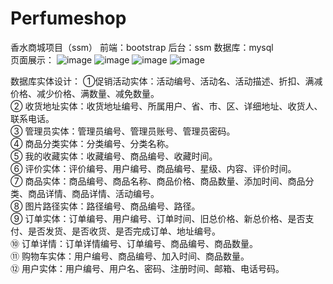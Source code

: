 # Perfumeshop
香水商城项目（ssm）
前端：bootstrap
后台：ssm
数据库：mysql</br>
页面展示：
![image](https://user-images.githubusercontent.com/49858063/113870881-e4afdb80-97e4-11eb-9cba-cf2c70481ae9.png)
![image](https://user-images.githubusercontent.com/49858063/113870997-0315d700-97e5-11eb-987d-263b1032eb82.png)
![image](https://user-images.githubusercontent.com/49858063/113871007-0610c780-97e5-11eb-8c41-daa1fcf054a9.png)
![image](https://user-images.githubusercontent.com/49858063/113871060-1628a700-97e5-11eb-8db7-be3b7546c1a0.png)

数据库实体设计：
①促销活动实体：活动编号、活动名、活动描述、折扣、满减价格、减少价格、满数量、减免数量。</br>
② 收货地址实体：收货地址编号、所属用户、省、市、区、详细地址、收货人、联系电话。</br>
③ 管理员实体：管理员编号、管理员账号、管理员密码。</br>
④ 商品分类实体：分类编号、分类名称。</br>
⑤ 我的收藏实体：收藏编号、商品编号、收藏时间。</br>
⑥ 评价实体：评价编号、用户编号、商品编号、星级、内容、评价时间。</br>
⑦ 商品实体：商品编号、商品名称、商品价格、商品数量、添加时间、商品分类、商品详情、商品详情、活动编号。</br>
⑧ 图片路径实体：路径编号、商品编号、路径。</br>
⑨ 订单实体：订单编号、用户编号、订单时间、旧总价格、新总价格、是否支付、是否发货、是否收货、是否完成订单、地址编号。</br>
⑩ 订单详情：订单详情编号、订单编号、商品编号、商品数量。</br>
⑪ 购物车实体：用户编号、商品编号、加入时间、商品数量。</br>
⑫ 用户实体：用户编号、用户名、密码、注册时间、邮箱、电话号码。</br>
